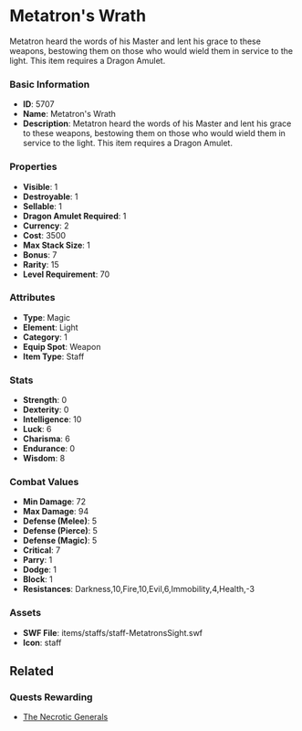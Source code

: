 # Metatron's Wrath

Metatron heard the words of his Master and lent his grace to these weapons, bestowing them on those who would wield them in service to the light. This item requires a Dragon Amulet.

### Basic Information

- **ID**: 5707
- **Name**: Metatron&#039;s Wrath
- **Description**: Metatron heard the words of his Master and lent his grace to these weapons, bestowing them on those who would wield them in service to the light. This item requires a Dragon Amulet.

### Properties

- **Visible**: 1
- **Destroyable**: 1
- **Sellable**: 1
- **Dragon Amulet Required**: 1
- **Currency**: 2
- **Cost**: 3500
- **Max Stack Size**: 1
- **Bonus**: 7
- **Rarity**: 15
- **Level Requirement**: 70

### Attributes

- **Type**: Magic
- **Element**: Light
- **Category**: 1
- **Equip Spot**: Weapon
- **Item Type**: Staff

### Stats

- **Strength**: 0
- **Dexterity**: 0
- **Intelligence**: 10
- **Luck**: 6
- **Charisma**: 6
- **Endurance**: 0
- **Wisdom**: 8

### Combat Values

- **Min Damage**: 72
- **Max Damage**: 94
- **Defense (Melee)**: 5
- **Defense (Pierce)**: 5
- **Defense (Magic)**: 5
- **Critical**: 7
- **Parry**: 1
- **Dodge**: 1
- **Block**: 1
- **Resistances**: Darkness,10,Fire,10,Evil,6,Immobility,4,Health,-3

### Assets

- **SWF File**: items/staffs/staff-MetatronsSight.swf
- **Icon**: staff

## Related

### Quests Rewarding

- [The Necrotic Generals](../quests/798-the-necrotic-generals.md)

